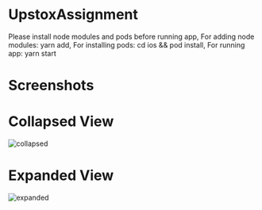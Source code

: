 # UpstoxAssignment
Please install node modules and pods before running app,
For adding node modules: yarn add,
For installing pods: cd ios && pod install,
For running app: yarn start


# Screenshots
# Collapsed View
![collapsed](https://github.com/pavankumarkl/UpstoxAssignment/assets/18440131/a443e938-71c5-49f2-a414-5a82ec5f5e4c)

# Expanded View
![expanded](https://github.com/pavankumarkl/UpstoxAssignment/assets/18440131/2e69b058-a5c3-4cac-864a-f3b57c83713c)
